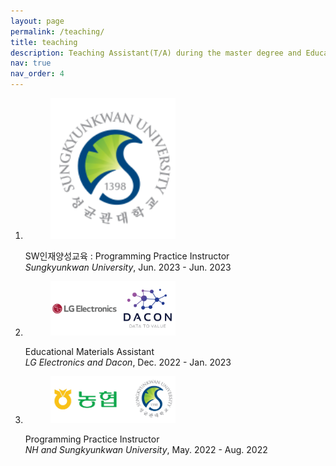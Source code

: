 ```yaml
---
layout: page
permalink: /teaching/
title: teaching
description: Teaching Assistant(T/A) during the master degree and Educational materials assistant
nav: true
nav_order: 4
---
```


<div class="publications">
<ol class="bibliography">
 <li>
  <div class="row">
   <div class="col-sm-2 preview">
    <figure> <picture> <img src="/assets/img/skku.png" class="preview z-depth-1 rounded" width="200px" height="auto" alt="skku.png" onerror="this.onerror=null; $('.responsive-img-srcset').remove();"> </picture></figure>
   </div>
   <div id="submission1" class="col-sm-8">
    <div class="title">SW인재양성교육 : Programming Practice Instructor</div>
    <div class="periodical"><em>Sungkyunkwan University</em>, Jun. 2023 - Jun. 2023 </div>
    <div class="periodical"> </div>
   </div>
  </div>
 </li>

 <li>
  <div class="row">
   <div class="col-sm-2 preview">
    <figure> <picture> <img src="/assets/img/lg-dacon.png" class="preview z-depth-1 rounded" width="200px" height="auto" alt="lg-dacon.png" onerror="this.onerror=null; $('.responsive-img-srcset').remove();"> </picture></figure>
   </div>
   <div id="submission1" class="col-sm-8">
    <div class="title">Educational Materials Assistant</div>
    <div class="periodical"><em>LG Electronics and Dacon</em>, Dec. 2022 - Jan. 2023 </div>
    <div class="periodical"> </div>
   </div>
  </div>
 </li>
 <li>
  <div class="row">
  <div class="col-sm-2 preview">
    <figure> <picture> <img src="/assets/img/nh-skku.png" class="preview z-depth-1 rounded" width="200px" height="auto" alt="nh-skku.png" onerror="this.onerror=null; $('.responsive-img-srcset').remove();"> </picture></figure>
   </div>
   <div id="submission2" class="col-sm-8">
    <div class="title">Programming Practice Instructor</div>
    <div class="periodical"><em>NH and Sungkyunkwan University</em>, May. 2022 - Aug. 2022 </div>
    <div class="periodical"> </div>
   </div>
  </div>
 </li>

</ol>

</div>